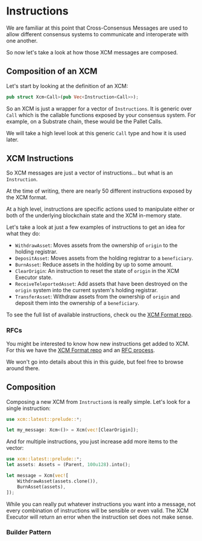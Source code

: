 # Instructions

We are familiar at this point that Cross-Consensus Messages are used to allow different consensus systems to communicate and interoperate with one another.

So now let's take a look at how those XCM messages are composed.

## Composition of an XCM

Let's start by looking at the definition of an XCM:

```rust
pub struct Xcm<Call>(pub Vec<Instruction<Call>>);
```

So an XCM is just a wrapper for a vector of `Instructions`. It is generic over `Call` which is the callable functions exposed by your consensus system. For example, on a Substrate chain, these would be the Pallet Calls.

We will take a high level look at this generic `Call` type and how it is used later.

## XCM Instructions

So XCM messages are just a vector of instructions... but what is an `Instruction`.

At the time of writing, there are nearly 50 different instructions exposed by the XCM format.

At a high level, instructions are specific actions used to manipulate either or both of the underlying blockchain state and the XCM in-memory state.

Let's take a look at just a few examples of instructions to get an idea for what they do:

- `WithdrawAsset`: Moves assets from the ownership of `origin` to the holding registrar.
- `DepositAsset`: Moves assets from the holding registrar to a `beneficiary`.
- `BurnAsset`: Reduce assets in the holding by up to some amount.
- `ClearOrigin`: An instruction to reset the state of `origin` in the XCM Executor state.
- `ReceiveTeleportedAsset`: Add assets that have been destroyed on the `origin` system into the current system's holding registrar.
- `TransferAsset`: Withdraw assets from the ownership of `origin` and deposit them into the ownership of a `beneficiary`.

To see the full list of available instructions, check ou the [XCM Format repo](https://github.com/paritytech/xcm-format).

### RFCs

You might be interested to know how new instructions get added to XCM. For this we have the [XCM Format repo](https://github.com/paritytech/xcm-format) and an [RFC process](https://github.com/paritytech/xcm-format/blob/master/proposals/0000-template.md).

We won't go into details about this in this guide, but feel free to browse around there.

## Composition

Composing a new XCM from `Instruction`s is really simple. Let's look for a single instruction:

```rust
use xcm::latest::prelude::*;

let my_message: Xcm<()> = Xcm(vec![ClearOrigin]);
```

And for multiple instructions, you just increase add more items to the vector:

```rust
use xcm::latest::prelude::*;
let assets: Assets = (Parent, 100u128).into();

let message = Xcm(vec![
	WithdrawAsset(assets.clone()),
	BurnAsset(assets),
]);
```

While you can really put whatever instructions you want into a message, not every combination of instructions will be sensible or even valid. The XCM Executor will return an error when the instruction set does not make sense.

### Builder Pattern
